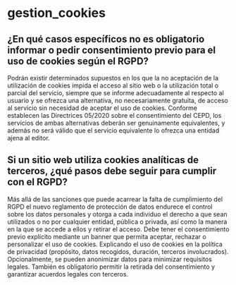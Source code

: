 # gestion_cookies

## ¿En qué casos específicos no es obligatorio informar o pedir consentimiento previo para el uso de cookies según el RGPD?
Podrán existir determinados supuestos en los que la no aceptación de la utilización de cookies impida el acceso al sitio web o la utilización total o parcial del servicio, siempre que se informe adecuadamente al respecto al usuario y se ofrezca una alternativa, no necesariamente gratuita, de acceso al servicio sin necesidad de aceptar el uso de cookies. Conforme establecen las Directrices 05/2020 sobre el consentimiento del CEPD, los servicios de ambas alternativas deberán ser genuinamente equivalentes, y además no será válido que el servicio equivalente lo ofrezca una entidad ajena al editor.


## Si un sitio web utiliza cookies analíticas de terceros, ¿qué pasos debe seguir para cumplir con el RGPD?
Más allá de las sanciones que puede acarrear la falta de cumplimiento del RGPD el nuevo reglamento de protección de datos endurece el control sobre los datos personales y otorga a cada individuo el derecho a que sean utilizados o no por cualquier entidad, pública o privada, así como la manera en la que se accede a ellos y retirar el acceso.
Debe tener el consentimiento previo explícito mediante un banner que permita aceptar, rechazar o personalizar el uso de cookies. Explicando el uso de cookies en la política de privacidad (propósito, datos recogidos, duración, terceros involucrados).
Opcionalmente, se pueden anonimizar datos para minimizar requisitos legales. También es obligatorio permitir la retirada del consentimiento y garantizar acuerdos legales con terceros.
